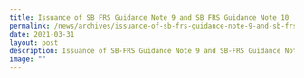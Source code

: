 ```yaml
---
title: Issuance of SB FRS Guidance Note 9 and SB FRS Guidance Note 10
permalink: /news/archives/issuance-of-sb-frs-guidance-note-9-and-sb-frs-guidance-note-10/
date: 2021-03-31
layout: post
description: Issuance of SB-FRS Guidance Note 9 and SB-FRS Guidance Note 10
image: ""
---
```

